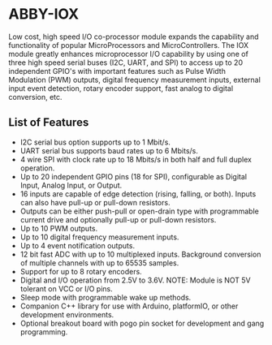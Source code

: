 # ABBY-IOX 
Low cost, high speed I/O co-processor module expands the capability and functionality of popular MicroProcessors and MicroControllers. 
The IOX module greatly enhances microprocessor I/O capability by using one of three high speed serial buses (I2C, UART, and SPI) to access up to 20 independent GPIO's with important features such as Pulse Width Modulation (PWM) outputs, digital frequency measurement inputs, external input event detection, rotary encoder support, fast analog to digital conversion, etc.
## List of Features
- I2C serial bus option supports up to 1 Mbit/s.
- UART serial bus supports baud rates up to 6 Mbits/s.
- 4 wire SPI with clock rate up to 18 Mbits/s in both half and full duplex operation.
- Up to 20 independent GPIO pins (18 for SPI), configurable as Digital Input, Analog Input, or Output.
- 16 inputs are capable of edge detection (rising, falling, or both). Inputs can also have pull-up or pull-down resistors.
- Outputs can be either push-pull or open-drain type with programmable current drive and optionally pull-up or pull-down resistors.
- Up to 10 PWM outputs.
- Up to 10 digital frequency measurement inputs.
- Up to 4 event notification outputs.
- 12 bit fast ADC with up to 10 multiplexed inputs. Background conversion of multiple channels with up to 65535 samples.
- Support for up to 8 rotary encoders.
- Digital and I/O operation from 2.5V to 3.6V. NOTE: Module is NOT 5V tolerant on VCC or I/O pins.
- Sleep mode with programmable wake up methods.
- Companion C++ library for use with Arduino, platformIO, or other development environments.
- Optional breakout board with pogo pin socket for development and gang programming.
